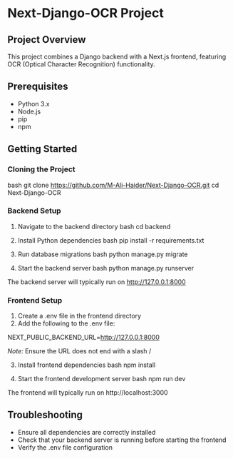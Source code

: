 # Next-Django-OCR Project

## Project Overview
This project combines a Django backend with a Next.js frontend, featuring OCR (Optical Character Recognition) functionality.

## Prerequisites
- Python 3.x
- Node.js
- pip
- npm

## Getting Started

### Cloning the Project
bash
git clone https://github.com/M-Ali-Haider/Next-Django-OCR.git
cd Next-Django-OCR


### Backend Setup
1. Navigate to the backend directory
bash
cd backend


2. Install Python dependencies
bash
pip install -r requirements.txt


3. Run database migrations
bash
python manage.py migrate


4. Start the backend server
bash
python manage.py runserver

The backend server will typically run on http://127.0.0.1:8000

### Frontend Setup
1. Create a .env file in the frontend directory
2. Add the following to the .env file:

NEXT_PUBLIC_BACKEND_URL=http://127.0.0.1:8000

*Note:* Ensure the URL does not end with a slash /

3. Install frontend dependencies
bash
npm install


4. Start the frontend development server
bash
npm run dev

The frontend will typically run on http://localhost:3000

## Troubleshooting
- Ensure all dependencies are correctly installed
- Check that your backend server is running before starting the frontend
- Verify the .env file configuration